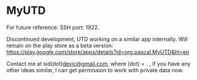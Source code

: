 # MyUTD
For future reference: SSH port: 1922.

Discontinued development, UTD working on a similar app internally. Will remain on the play store as a beta version:
https://play.google.com/store/apps/details?id=org.pascal.MyUTD&hl=en

Contact me at sid(dot)devic@gmail.com, where (dot) = . , if you have any other ideas similar, I can get permission to work with 
private data now.
